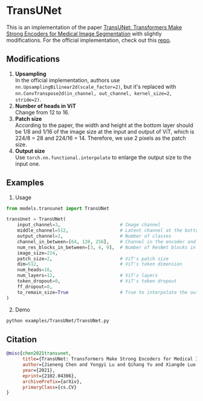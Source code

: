 # TransUNet

This is an implementation of the paper [TransUNet: Transformers Make Strong Encoders for Medical Image Segmentation](https://arxiv.org/abs/2102.04306) with slightly modifications. For the official implementation, check out this [repo](https://github.com/Beckschen/TransUNet).

## Modifications

1. **Upsampling** \
   In the official implementation, authors use `nn.UpsamplingBilinear2d(scale_factor=2)`, but it's replaced with `nn.ConvTranspose2d(in_channel, out_channel, kernel_size=2, stride=2)`.
2. **Number of heads in ViT** \
   Change from 12 to 16.
3. **Patch size** \
   According to the paper, the width and height at the bottom layer should be 1/8 and 1/16 of the image size at the input and output of ViT, which is 224/8 = 28 and 224/16 = 14. Therefore, we use 2 pixels as the patch size.
4. **Output size** \
   Use `torch.nn.functional.interpolate` to enlarge the output size to the input one.

## Examples

1. Usage

```python
from models.transunet import TransUNet

transUnet = TransUNet(
    input_channel=3,                      # Image channel
    middle_channel=512,                   # Latent channel at the bottom of the TransUNet, same as ViT's token dimension
    output_channel=2,                     # Number of classes
    channel_in_between=[64, 128, 256],    # Channel in the encoder and decoder, the length of `channel_in_between` means the number of layers.
    num_res_blocks_in_between=[3, 4, 9],  # Number of ResNet blocks in each layer of the encoder
    image_size=224,
    patch_size=2,                         # ViT's patch size
    dim=512,                              # ViT's token dimension
    num_heads=16,
    num_layers=12,                        # ViT's layers
    token_dropout=0,                      # ViT's token dropout
    ff_dropout=0,
    to_remain_size=True                   # True to interpolate the output size as the input
)
```

2. Demo

```bash
python examples/TransUNet/TransUNet.py
```

## Citation

```bibtex
@misc{chen2021transunet,
      title={TransUNet: Transformers Make Strong Encoders for Medical Image Segmentation},
      author={Jieneng Chen and Yongyi Lu and Qihang Yu and Xiangde Luo and Ehsan Adeli and Yan Wang and Le Lu and Alan L. Yuille and Yuyin Zhou},
      year={2021},
      eprint={2102.04306},
      archivePrefix={arXiv},
      primaryClass={cs.CV}
}
```
